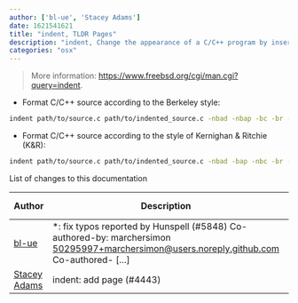 ```yaml
---
author: ['bl-ue', 'Stacey Adams']
date: 1621541621
title: "indent, TLDR Pages"
description: "indent, Change the appearance of a C/C++ program by inserting or deleting whitespace."
categories: "osx"
---
```

> More information: <https://www.freebsd.org/cgi/man.cgi?query=indent>.

- Format C/C++ source according to the Berkeley style:

```bash
indent path/to/source.c path/to/indented_source.c -nbad -nbap -bc -br -c33 -cd33 -cdb -ce -ci4 -cli0 -di16 -fc1 -fcb -i4 -ip -l75 -lp -npcs -nprs -psl -sc -nsob -ts8
```

- Format C/C++ source according to the style of Kernighan & Ritchie (K&R):

```bash
indent path/to/source.c path/to/indented_source.c -nbad -bap -nbc -br -c33 -cd33 -ncdb -ce -ci4 -cli0 -cs -d0 -di1 -nfc1 -nfcb -i4 -nip -l75 -lp -npcs -nprs -npsl -nsc -nsob
```
List of changes to this documentation


Author | Description | ISO 8601 Date | GitHub link
------|-----|-----|-----
[bl-ue](mailto:54780737+bl-ue@users.noreply.github.com) | *: fix typos reported by Hunspell (#5848) Co-authored-by: marchersimon <50295997+marchersimon@users.noreply.github.com> Co-authored- [...] | 2021-05-20T22:13:41 | [8ebd171d6f00](https://github.com/tldr-pages/tldr/commit/8ebd171d6f001698709fefc02b1fd5cc9f3a99c4)
[Stacey Adams](mailto:stacey.belle.rose@gmail.com) | indent: add page (#4443) | 2020-10-05T16:21:23 | [e50c77099507](https://github.com/tldr-pages/tldr/commit/e50c770995079eeee14f588871f3dc5f83dce8fd)

